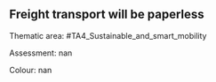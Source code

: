 ## Freight transport will be paperless

Thematic area: #TA4_Sustainable_and_smart_mobility

Assessment: nan

Colour: nan